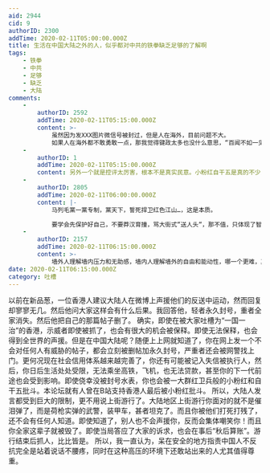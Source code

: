 ```yaml
---
aid: 2944
cid: 9
authorID: 2300
addTime: 2020-02-11T05:00:00.000Z
title: 生活在中国大陆之外的人，似乎都对中共的铁拳缺乏足够的了解啊
tags:
    - 铁拳
    - 中共
    - 足够
    - 缺乏
    - 大陆
comments:
    -
        authorID: 2592
        addTime: 2020-02-11T05:15:00.000Z
        content: >-
            虽然因为发XXX图片微信号被封过，但是人在海外，目前问题不大。
            如果人在海外都不敢勇敢一点，那我觉得键政太多也没什么意思，“百闻不如一见”
    -
        authorID: 1
        addTime: 2020-02-11T05:15:00.000Z
        content: 另外一个就是控评太厉害，根本不是真实民意。小粉红自干五是真的不少，但潜在反抗者数量也被低估。
    -
        authorID: 2805
        addTime: 2020-02-11T06:00:00.000Z
        content: |-
            马列毛黨一黨专制，黨天下，誓死捍卫红色江山…，这是本质。

            要学会先保护好自己，不要莽汉育撞，骂大街式“送人头“，那不值，只体现了智商低下，神经大条。
    -
        authorID: 2157
        addTime: 2020-02-11T06:15:00.000Z
        content: >-
            墙外人理解墙内压力和无助感，墙内人理解墙外的自由和能动性，哪一个更难，真不好说。外交部爱说的“你去过中国吗？你了解中国吗？”在这个层面倒成了有道理的话。
date: 2020-02-11T06:15:00.000Z
category: 吐槽
---
```


以前在新品葱，一位香港人建议大陆人在微博上声援他们的反送中运动，然而回复却寥寥无几。然后他问大家这样会有什么后果。我回答他，轻者永久封号，重者全家消失。然后他把自己的那篇帖子删了。 确实，即使在被大家吐槽为“一国一治”的香港，示威者即使被抓了，也会有很大的机会被保释。即使无法保释，也会得到全世界的声援。但是在中国大陆呢？随便上上网就知道了，你在网上发一个不会对任何人有威胁的帖子，都会立刻被删帖加永久封号，严重者还会被网警找上门。更何况现在社会信用体系越来越完善了，你还有可能被记入失信被执行人，然后，你日后生活处处受限，无法乘坐高铁，飞机，也无法贷款，甚至你的下一代前途也会受到影响。即使侥幸没被封号水表，你也会被一大群红卫兵般的小粉红和自干五批斗。本论坛就有人曾在B站支持香港人最后被小粉红批斗。 所以，大陆人发言都受到巨大的限制，更不用说上街游行了。大陆地区上街游行你面对的就不是催泪弹了，而是荷枪实弹的武警，装甲车，甚者坦克了。而且你被他们打死打残了，还不会有任何人知道。即使知道了，别人也不会声援你，反而会集体嘲笑你！而且你全家这辈子就被毁了。即使当局答应了大家的诉求，也会在事后“秋后算账”。游行结束后抓人，比比皆是。 所以，我一直认为，呆在安全的地方指责中国人不反抗完全是站着说话不腰疼，同时在这种高压的环境下还敢站出来的人尤其值得尊重。
